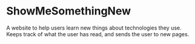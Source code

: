 ShowMeSomethingNew
==================

A website to help users learn new things about technologies they use. Keeps track of what the user has read, and sends the user to new pages.
